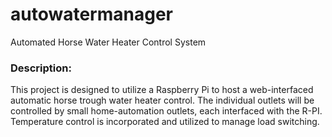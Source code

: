 # autowatermanager
Automated Horse Water Heater Control System


### Description:
This project is designed to utilize a Raspberry Pi to host a web-interfaced automatic horse trough water heater control. The individual outlets will be controlled by small home-automation outlets, each interfaced with the R-PI. Temperature control is incorporated and utilized to manage load switching.
